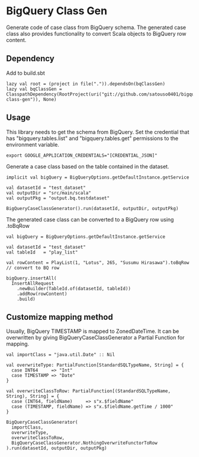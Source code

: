 BigQuery Class Gen
==================

Generate code of case class from BigQuery schema.
The generated case class also provides functionality to convert Scala objects to BigQuery row content.

## Dependency

Add to build.sbt

```
lazy val root = (project in file(".")).dependsOn(bqClassGen)
lazy val bqClassGen = ClasspathDependency(RootProject(uri("git://github.com/satouso0401/bigquery-class-gen")), None)
```

## Usage

This library needs to get the schema from BigQuery. Set the credential that has "bigquery.tables.list" and "bigquery.tables.get" permissions to the environment variable.

```
export GOOGLE_APPLICATION_CREDENTIALS="[CREDENTIAL_JSON]"
```

Generate a case class based on the table contained in the dataset.

```
implicit val bigQuery = BigQueryOptions.getDefaultInstance.getService

val datasetId = "test_dataset"
val outputDir = "src/main/scala"
val outputPkg = "output.bq.testdataset"

BigQueryCaseClassGenerator().run(datasetId, outputDir, outputPkg)
```

The generated case class can be converted to a BigQuery row using .toBqRow

```
val bigQuery = BigQueryOptions.getDefaultInstance.getService

val datasetId = "test_dataset"
val tableId   = "play_list"

val rowContent = PlayList(1, "Lotus", 265, "Susumu Hirasawa").toBqRow // convert to BQ row

bigQuery.insertAll(
  InsertAllRequest
    .newBuilder(TableId.of(datasetId, tableId))
    .addRow(rowContent)
    .build)

```

## Customize mapping method

Usually, BigQuery TIMESTAMP is mapped to ZonedDateTime. It can be overwritten by giving BigQueryCaseClassGenerator a Partial Function for mapping.

```
val importClass = "java.util.Date" :: Nil

val overwriteType: PartialFunction[StandardSQLTypeName, String] = {
  case INT64     => "Int"
  case TIMESTAMP => "Date"
}

val overwriteClassToRow: PartialFunction[(StandardSQLTypeName, String), String] = {
  case (INT64, fieldName)     => s"x.$fieldName"
  case (TIMESTAMP, fieldName) => s"x.$fieldName.getTime / 1000"
}

BigQueryCaseClassGenerator(
  importClass,
  overwriteType,
  overwriteClassToRow,
  BigQueryCaseClassGenerator.NothingOverwriteFunctorToRow
).run(datasetId, outputDir, outputPkg)
```
